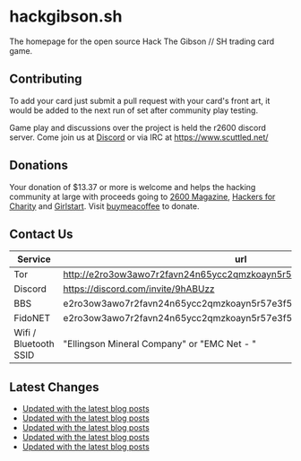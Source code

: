 # hackgibson.sh
The homepage for the open source Hack The Gibson // SH trading card game.


## Contributing

To add your card just submit a pull request with your card's front art, it would be added to the next run of set after community play testing.

Game play and discussions over the project is held the r2600 discord server. Come join us at [Discord](https://discord.com/invite/9hABUzz) or via IRC at https://www.scuttled.net/


## Donations

Your donation of $13.37 or more is welcome and helps the hacking community at large with proceeds going to [2600 Magazine](https://2600.com/), [Hackers for Charity](https://hackersforcharity.org) and [Girlstart](https://girlstart.org).  Visit [buymeacoffee](https://www.buymeacoffee.com/hackgibson.sh) to donate.


## Contact Us

Service | url
-|-
Tor | http://e2ro3ow3awo7r2favn24n65ycc2qmzkoayn5r57e3f56nvjwdcgg32ad.onion
Discord | https://discord.com/invite/9hABUzz
BBS | e2ro3ow3awo7r2favn24n65ycc2qmzkoayn5r57e3f56nvjwdcgg32ad.onion:23
FidoNET | e2ro3ow3awo7r2favn24n65ycc2qmzkoayn5r57e3f56nvjwdcgg32ad.onion:24554
Wifi / Bluetooth SSID | "Ellingson Mineral Company" or "EMC Net - <fidonet address>"

## Latest Changes
<!-- BLOG-POST-LIST:START -->
- [Updated with the latest blog posts](https://github.com/DFW2600/hackgibson.sh/commit/ed3abdb16db2bf289da8e99b1db460a5224d6e50)
- [Updated with the latest blog posts](https://github.com/DFW2600/hackgibson.sh/commit/650959fa0e8be18d8b7576ebe100d4302eda1e38)
- [Updated with the latest blog posts](https://github.com/DFW2600/hackgibson.sh/commit/de555be5ab1aba6ff5644519086fa5c999f3bcfe)
- [Updated with the latest blog posts](https://github.com/DFW2600/hackgibson.sh/commit/35204b7011091efa4196b2eb8f420540e1ccbf79)
- [Updated with the latest blog posts](https://github.com/DFW2600/hackgibson.sh/commit/b7b0a8690ba1ea66d14492e8d6da38ca077d080b)
<!-- BLOG-POST-LIST:END -->
